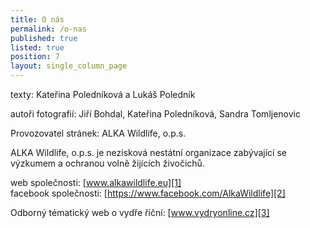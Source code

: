 ```yaml
---
title: O nás
permalink: /o-nas
published: true
listed: true
position: 7
layout: single_column_page
---
```

texty: Kateřina Poledníková a Lukáš Poledník

autoři fotografií: Jiří Bohdal, Kateřina Poledníková, Sandra Tomljenovic

Provozovatel stránek: ALKA Wildlife, o.p.s.

ALKA Wildlife, o.p.s. je nezisková nestátní organizace zabývající se
výzkumem a ochranou volně žijících živočichů.

web společnosti: [www.alkawildlife.eu][1]  
facebook společnosti: [https://www.facebook.com/AlkaWildlife][2]

Odborný tématický web o vydře říční: [www.vydryonline.cz][3]


[1]: http://www.alkawildlife.eu
[2]: https://www.facebook.com/AlkaWildlife
[3]: http://www.vydryonline.cz
